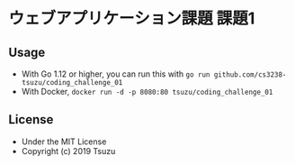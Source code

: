 # ウェブアプリケーション課題 課題1 

## Usage
- With Go 1.12 or higher, you can run this with `go run github.com/cs3238-tsuzu/coding_challenge_01`
- With Docker, `docker run -d -p 8080:80 tsuzu/coding_challenge_01`

## License
- Under the MIT License
- Copyright (c) 2019 Tsuzu